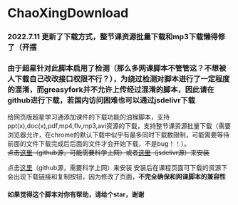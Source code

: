 # ChaoXingDownload
### 2022.7.11 更新了下载方式，整节课资源批量下载和mp3下载懒得修了（开摆
### 由于超星针对此脚本启用了检测（那么多网课脚本不管管这？不想被人下载自己改改接口权限不行？），为绕过检测对脚本进行了一定程度的混淆，而greasyfork并不允许上传经过混淆的脚本，因此请在github进行下载，若国内访问困难也可以通过jsdelivr下载
给网页版超星学习通添加课件的下载功能的油猴脚本，支持ppt(x),doc(x),pdf,mp4,flv,mp3,avi资源的下载，支持整节课资源批量下载（需要浏览器允许，在chrome的默认下载中似乎有最多同时下载数限制，可能需要等待前面的文件下载完成后后面的文件才会开始下载，不是bug！！）。      
~~点击[这里](https://github.com/ColdThunder11/ChaoXingDownload/raw/master/cxdownload.user.js)（github源，可能需要科学上网）或者[这里](https://cdn.jsdelivr.net/gh/ColdThunder11/ChaoXingDownload@master/cxdownload.user.js)（jsdelivr源）来安装~~

点击[这里](https://www.tampermonkey.net/script_installation.php#url=https://raw.githubusercontent.com/gandizm/ChaoXingDownload/master/cxdownload.user.js)（github源，需要科学上网）来安装
安装后在课程页面可下载的资源下会出现下载链接和复制按钮，因为修改了页面，**不完全确保和网课脚本的兼容性**   
#### 如果觉得这个脚本对你有帮助，请给个star，谢谢

